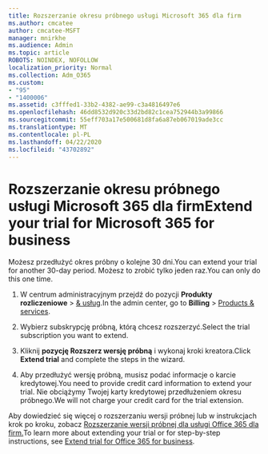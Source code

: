```yaml
---
title: Rozszerzanie okresu próbnego usługi Microsoft 365 dla firm
ms.author: cmcatee
author: cmcatee-MSFT
manager: mnirkhe
ms.audience: Admin
ms.topic: article
ROBOTS: NOINDEX, NOFOLLOW
localization_priority: Normal
ms.collection: Adm_O365
ms.custom:
- "95"
- "1400006"
ms.assetid: c3fffed1-33b2-4382-ae99-c3a4816497e6
ms.openlocfilehash: 46dd8532d920c33d2bd82c1cea752944b3a99866
ms.sourcegitcommit: 55eff703a17e500681d8fa6a87eb067019ade3cc
ms.translationtype: MT
ms.contentlocale: pl-PL
ms.lasthandoff: 04/22/2020
ms.locfileid: "43702892"
---
```

# <a name="extend-your-trial-for-microsoft-365-for-business"></a><span data-ttu-id="f18d7-102">Rozszerzanie okresu próbnego usługi Microsoft 365 dla firm</span><span class="sxs-lookup"><span data-stu-id="f18d7-102">Extend your trial for Microsoft 365 for business</span></span>

<span data-ttu-id="f18d7-103">Możesz przedłużyć okres próbny o kolejne 30 dni.</span><span class="sxs-lookup"><span data-stu-id="f18d7-103">You can extend your trial for another 30-day period.</span></span> <span data-ttu-id="f18d7-104">Możesz to zrobić tylko jeden raz.</span><span class="sxs-lookup"><span data-stu-id="f18d7-104">You can only do this one time.</span></span>
  
1. <span data-ttu-id="f18d7-105">W centrum administracyjnym przejdź do pozycji **Produkty rozliczeniowe** \> [& usług](https://portal.office.com/adminportal/home#/subscriptions).</span><span class="sxs-lookup"><span data-stu-id="f18d7-105">In the admin center, go to **Billing** \> [Products & services](https://portal.office.com/adminportal/home#/subscriptions).</span></span>

2. <span data-ttu-id="f18d7-106">Wybierz subskrypcję próbną, którą chcesz rozszerzyć.</span><span class="sxs-lookup"><span data-stu-id="f18d7-106">Select the trial subscription you want to extend.</span></span>

3. <span data-ttu-id="f18d7-107">Kliknij **pozycję Rozszerz wersję próbną** i wykonaj kroki kreatora.</span><span class="sxs-lookup"><span data-stu-id="f18d7-107">Click **Extend trial** and complete the steps in the wizard.</span></span>

4. <span data-ttu-id="f18d7-108">Aby przedłużyć wersję próbną, musisz podać informacje o karcie kredytowej.</span><span class="sxs-lookup"><span data-stu-id="f18d7-108">You need to provide credit card information to extend your trial.</span></span> <span data-ttu-id="f18d7-109">Nie obciążymy Twojej karty kredytowej przedłużeniem okresu próbnego.</span><span class="sxs-lookup"><span data-stu-id="f18d7-109">We will not charge your credit card for the trial extension.</span></span>

<span data-ttu-id="f18d7-110">Aby dowiedzieć się więcej o rozszerzaniu wersji próbnej lub w instrukcjach krok po kroku, zobacz [Rozszerzanie wersji próbnej dla usługi Office 365 dla firm.](https://docs.microsoft.com/microsoft-365/commerce/extend-your-trial)</span><span class="sxs-lookup"><span data-stu-id="f18d7-110">To learn more about extending your trial or for step-by-step instructions, see [Extend trial for Office 365 for business](https://docs.microsoft.com/microsoft-365/commerce/extend-your-trial).</span></span>
